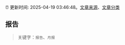 :alarm_clock: 更新时间: 2025-04-19 03:46:48。[文章来源](/README.md)、[文章分类](/TAGS.md)

## 报告


> 关键字：`报告`、`月报`



